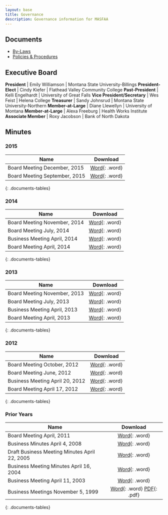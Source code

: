 ```yaml
---
layout: base
title: Governance
description: Governance information for MASFAA
---
```


## Documents

* [By-Laws](bylaws/)
* [Policies & Procedures](policies/)

## Executive Board

**President**                | Emily Williamson | Montana State University-Billings
**President-Elect**          | Cindy Kiefer     | Flathead Valley Community College
**Past-President**           | Kelli Engelhardt | University of Great Falls
**Vice President/Secretary** | Wes Feist        | Helena College
**Treasurer**                | Sandy Johnsrud   | Montana State University-Northern
**Member-at-Large**          | Diane Llewellyn  | University of Montana
**Member-at-Large**          | Alexa Freeburg   | Health Works Institute
**Associate Member**         | Roxy Jacobson    | Bank of North Dakota

## Minutes

### 2015

Name                                          | Download
--------------------------------------------- | :------------------------------------------------------------------------------:
Board Meeting December, 2015                  | [Word](minutes/16-12-15-masfaa-board-meeting-minutes.docx){: .word}
Board Meeting September, 2015                 | [Word](minutes/MASFAA%20Board%20Meeting%20Minutes%2009%2018%202015.docx){: .word}
{: .documents-tables}

### 2014

Name                                          | Download
--------------------------------------------- | :------------------------------------------------------------------------------:
Board Meeting November, 2014                  | [Word](minutes/11-05-14-masfaa-board-meeting-minutes.docx){: .word}
Board Meeting July, 2014                      | [Word](minutes/7-9-14-masfaa-board-meeting-minutes.docx){: .word}
Business Meeting April, 2014                  | [Word](minutes/4-25-14-masfaa-business-meeting%20notes.docx){: .word}
Board Meeting April, 2014                     | [Word](minutes/4-23-14-masfaa-board-meeting%20minutes.docx){: .word}
{: .documents-tables}

### 2013

Name                                          | Download
--------------------------------------------- | :------------------------------------------------------------------------------:
Board Meeting November, 2013                  | [Word](minutes/nov1masfaa-board-meeting.docx){: .word}
Board Meeting July, 2013                      | [Word](minutes/july25masfaa-board-meeting.docx){: .word}
Business Meeting April, 2013                  | [Word](minutes/masfaa-2013-business-meeting-minutes-2.doc){: .word}
Board Meeting April, 2013                     | [Word](minutes/april-17-masfaa-board-meeting.doc){: .word}
{: .documents-tables}

### 2012

Name                                          | Download
--------------------------------------------- | :------------------------------------------------------------------------------:
Board Meeting October, 2012                   | [Word](minutes/masfaa-board-meeting-minutes-october-2012.doc){: .word}
Board Meeting June, 2012                      | [Word](minutes/MASFAA%20Board%20Meeting%20June%202012%20Minutes.docx){: .word}
Business Meeting April 20, 2012               | [Word](minutes/MASFAA%20Business%20Meeting%204_20_2012.doc){: .word}
Board Meeting April 17, 2012                  | [Word](minutes/MASFAA%20Board%20Meeting%204_17_2012.doc){: .word}
{: .documents-tables}

### Prior Years

Name                                          | Download
--------------------------------------------- | :------------------------------------------------------------------------------:
Board Meeting April, 2011                     | [Word](minutes/masfaa-april-2011-business-meeting-minutes.doc){: .word}
Business Minutes April 4, 2008                | [Word](minutes/MASFAA_Business_Meeting_42008.doc){: .word}
Draft Business Meeting Minutes April 22, 2005 | [Word](minutes/masfaa_business_meeting_4_05.doc){: .word}
Business Meeting Minutes April 16, 2004       | [Word](minutes/MASFAA_Business_Meeting_4_16_04.doc){: .word}
Business Meeting April 11, 2003               | [Word](minutes/MASFAA_spring_03_Business_Meeting.doc){: .word}
Business Meetings November 5, 1999            | [Word](minutes/MASFAA1199.doc){: .word} [PDF](minutes/MASFAA1199.pdf){: .pdf}
{: .documents-tables}
